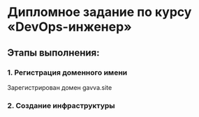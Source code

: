# Дипломное задание по курсу «DevOps-инженер»
## Этапы выполнения:

### 1. Регистрация доменного имени

Зарегистрирован домен gavva.site

### 2. Создание инфраструктуры

